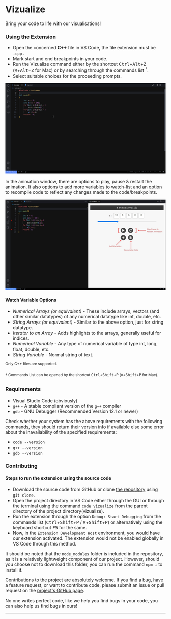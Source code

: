 # **Vizualize**

Bring your code to life with our visualisations!

### **Using the Extension**
- Open the concerned **C++** file in VS Code, the file extension must be `.cpp` .
- Mark start and end breakpoints in your code.
- Run the Vizualize command either by the shortcut <kbd>Ctrl</kbd>+<kbd>Alt</kbd>+<kbd>Z</kbd>  (<kbd>⌘</kbd>+<kbd>Alt</kbd>+<kbd>Z</kbd> for Mac) or by searching through the commands list <sup>†</sup>.
- Select suitable choices for the proceeding prompts.

![Steps](media/readme/steps.gif)


In the animation window, there are options to play, pause & restart the animation. It also options to add more variables to watch-list and an option to recompile code to reflect any changes made to the code/breakpoints.

![Buttons](media/readme/buttons.jpg)

#### Watch Variable Options
- *Numerical Arrays (or equivalent)* - These include arrays, vectors (and other similar datatypes) of any numerical datatype like int, double, etc.
- *String Arrays (or equivalent)* - Similar to the above option, just for string datatype.
- *Iterator to an Array* - Adds highlights to the arrays, generally useful for indices.
- *Numerical Variable* - Any type of numerical variable of type int, long, float, double, etc.
- *String Variable* - Normal string of text.


<sup>Only C++ files are supported.</sup>




<sup>† Commands List can be opened by the shortcut <kbd>Ctrl</kbd>+<kbd>Shift</kbd>+<kbd>P</kbd>  (<kbd>⌘</kbd>+<kbd>Shift</kbd>+<kbd>P</kbd> for Mac).</sup>
### **Requirements**
- Visual Studio Code (obviously)
- `g++` - A stable compliant version of the `g++` compiler
- `gdb` - GNU Debugger (Recommended Version 12.1 or newer)

Check whether your system has the above requirements with the following commands, they should return their version info if available else some error about the inavailability of the specified requirements:
- `code --version`
- `g++ --version`
- `gdb --version`


### **Contributing**

#### Steps to run the extension using the source code

- Download the source code from GitHub or clone [the repository](https://github.com/sanidhyas3s/Vizualize) using `git clone`.
- Open the project directory in VS Code either through the GUI or through the terminal using the command `code vizualize` from the parent directory of the project directory(vizualize).
- Run the extension through the option `Debug: Start Debugging` from the commands list (<kbd>Ctrl</kbd>+<kbd>Shift</kbd>+<kbd>P</kbd> / <kbd>⌘</kbd>+<kbd>Shift</kbd>+<kbd>P</kbd>) or alternatively using the keyboard shortcut <kbd>F5</kbd> for the same.
- Now, in the `Extension Development Host` environment, you would have our extension activated. The extension would not be enabled globally in VS Code through this method.

It should be noted that the `node_modules` folder is included in the repository, as it is a relatively lightweight component of our project. However, should you choose not to download this folder, you can run the command `npm i` to install it.


Contributions to the project are absolutely welcome. If you find a bug, have a feature request, or want to contribute code, please submit an issue or pull request on the [project's GitHub page](https://github.com/sanidhyas3s/Vizualize).

No one writes perfect code, like we help you find bugs in your code, you can also help us find bugs in ours!


---